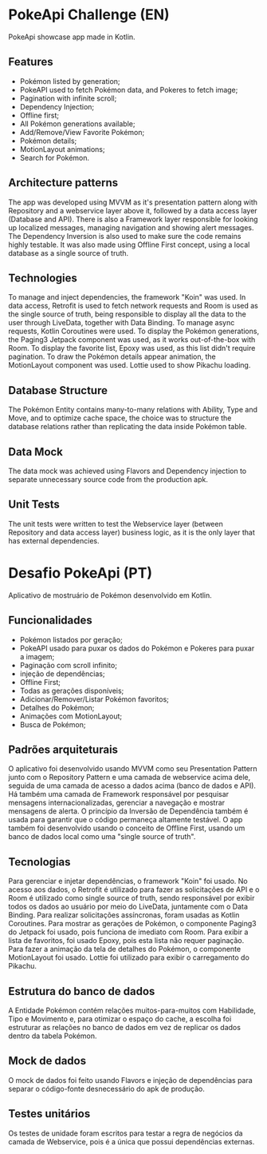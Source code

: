 # PokeApi Challenge (EN)

PokeApi showcase app made in Kotlin.

## Features

* Pokémon listed by generation;
* PokeAPI used to fetch Pokémon data, and Pokeres to fetch image;
* Pagination with infinite scroll;
* Dependency Injection; 
* Offline first; 
* All Pokémon generations available; 
* Add/Remove/View Favorite Pokémon; 
* Pokémon details;
* MotionLayout animations;
* Search for Pokémon.

## Architecture patterns

The app was developed using MVVM as it's presentation pattern along with Repository and a webservice layer above it, followed by a data access layer (Database and API). There is also a Framework layer responsible for looking up localized messages, managing navigation and showing alert messages. The Dependency Inversion is also used to make sure the code remains highly testable. It was also made using Offline First concept, using a local database as a single source of truth.

## Technologies

To manage and inject dependencies, the framework "Koin" was used. In data access, Retrofit is used to fetch network requests and Room is used as the single source of truth, being responsible to display all the data to the user through LiveData, together with Data Binding. To manage async requests, Kotlin Coroutines were used. To display the Pokémon generations, the Paging3 Jetpack component was used, as it works out-of-the-box with Room. To display the favorite list, Epoxy was used, as this list didn't require pagination. To draw the Pokémon details appear animation, the MotionLayout component was used. Lottie used to show Pikachu loading.

## Database Structure

The Pokémon Entity contains many-to-many relations with Ability, Type and Move, and to optimize cache space, the choice was to structure the database relations rather than replicating the data inside Pokémon table.

## Data Mock

The data mock was achieved using Flavors and Dependency injection to separate unnecessary source code from the production apk.

## Unit Tests

The unit tests were written to test the Webservice layer (between Repository and data access layer) business logic, as it is the only layer that has external dependencies. 

# Desafio PokeApi (PT)

Aplicativo de mostruário de Pokémon desenvolvido em Kotlin.

## Funcionalidades

* Pokémon listados por geração;
* PokeAPI usado para puxar os dados do Pokémon e Pokeres para puxar a imagem;
* Paginação com scroll infinito; 
* injeção de dependências; 
* Offline First;
* Todas as gerações disponíveis;
* Adicionar/Remover/Listar Pokémon favoritos;
* Detalhes do Pokémon;
* Animações com MotionLayout;
* Busca de Pokémon;

## Padrões arquiteturais

O aplicativo foi desenvolvido usando MVVM como seu Presentation Pattern junto com o Repository Pattern e uma camada de webservice acima dele, seguida de uma camada de acesso a dados acima (banco de dados e API). Há também uma camada de Framework responsável por pesquisar mensagens internacionalizadas, gerenciar a navegação e mostrar mensagens de alerta. O princípio da Inversão de Dependência também é usada para garantir que o código permaneça altamente testável. O app também foi desenvolvido usando o conceito de Offline First, usando um banco de dados local como uma "single source of truth".

## Tecnologias

Para gerenciar e injetar dependências, o framework "Koin" foi usado. No acesso aos dados, o Retrofit é utilizado para fazer as solicitações de API e o Room é utilizado como single source of truth, sendo responsável por exibir todos os dados ao usuário por meio do LiveData, juntamente com o Data Binding. Para realizar solicitações assíncronas, foram usadas as Kotlin Coroutines. Para mostrar as gerações de Pokémon, o componente Paging3 do Jetpack foi usado, pois funciona de imediato com Room. Para exibir a lista de favoritos, foi usado Epoxy, pois esta lista não requer paginação. Para fazer a animação da tela de detalhes do Pokémon, o componente MotionLayout foi usado. Lottie foi utilizado para exibir o carregamento do Pikachu.

## Estrutura do banco de dados

A Entidade Pokémon contém relações muitos-para-muitos com Habilidade, Tipo e Movimento e, para otimizar o espaço do cache, a escolha foi estruturar as relações no banco de dados em vez de replicar os dados dentro da tabela Pokémon.

## Mock de dados

O mock de dados foi feito usando Flavors e injeção de dependências para separar o código-fonte desnecessário do apk de produção.

## Testes unitários

Os testes de unidade foram escritos para testar a regra de negócios da camada de Webservice, pois é a única que possui dependências externas.
